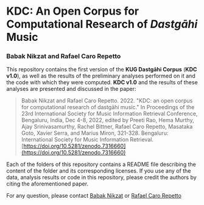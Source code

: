 # KDC: An Open Corpus for Computational Research of *Dastgāhi* Music

### Babak Nikzat and Rafael Caro Repetto

This repository contains the first version of the **KUG Dastgāhi Corpus** (**KDC v1.0**), as well as the results of the preliminary analyses performed on it and the code with which they were computed. **KDC v1.0** and the results of these analyses are presented and discussed in the paper:

> Babak Nikzat and Rafael Caro Repetto. 2022. "KDC: an open corpus for computational research of dastgāhi music." In Proceedings of the 23rd International Society for Music Information Retrieval Conference, Bengaluru, India, Dec 4-8, 2022, edited by Preeti Rao, Hema Murthy, Ajay Srinivasamurthy, Rachel Bittner, Rafael Caro Repetto, Masataka Goto, Xavier Serra, and Marius Miron, 321-328. Bengaluru: International Society for Music Information Retrieval. [https://doi.org/10.5281/zenodo.7316660](https://doi.org/10.5281/zenodo.7316660)

Each of the folders of this repository contains a README file describing the content of the folder and its corresponding licenses. If you use any of the data, analysis results or code in this repository, please credit the authors by citing the aforementioned paper.

For any question, please contact [Babak Nikzat](mailto:b.nikzat@kug.ac.at) or [Rafael Caro Repetto](mailto:rafael.caro-repetto@kug.ac.at)
